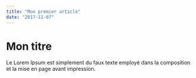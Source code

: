 ```yaml
---
title: "Mon premier article"
date: "2017-11-07"
---
```


# Mon titre

Le Lorem Ipsum est simplement du faux texte employé dans la composition et la mise en page avant impression.